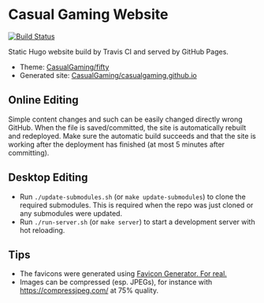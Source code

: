 # Casual Gaming Website

[![Build Status](https://travis-ci.com/CasualGaming/cag-web.svg?branch=master)](https://travis-ci.com/CasualGaming/cag-web)

Static Hugo website build by Travis CI and served by GitHub Pages.

* Theme: [CasualGaming/fifty](https://github.com/CasualGaming/fifty)
* Generated site: [CasualGaming/casualgaming.github.io](https://github.com/CasualGaming/casualgaming.github.io)

## Online Editing
Simple content changes and such can be easily changed directly wrong GitHub.
When the file is saved/committed, the site is automatically rebuilt and redeployed.
Make sure the automatic build succeeds and that the site is working after the deployment has finished (at most 5 minutes after committing).

## Desktop Editing

* Run `./update-submodules.sh` (or `make update-submodules`) to clone the required submodules. This is required when the repo was just cloned or any submodules were updated.
* Run `./run-server.sh` (or `make server`) to start a development server with hot reloading.

## Tips
* The favicons were generated using [Favicon Generator. For real.](https://realfavicongenerator.net/)
* Images can be compressed (esp. JPEGs), for instance with <https://compressjpeg.com/> at 75% quality.
